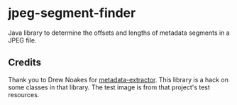 # jpeg-segment-finder

Java library to determine the offsets and lengths of metadata segments in 
a JPEG file.

## Credits

Thank you to Drew Noakes for [metadata-extractor][metadata-extractor]. This 
library is a hack on some classes in that library. The test image is from 
that project's test resources.

[metadata-extractor]: https://github.com/drewnoakes/metadata-extractor


